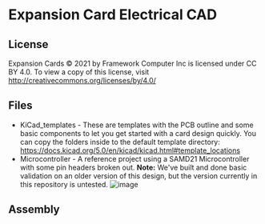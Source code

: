 # Expansion Card Electrical CAD

## License

Expansion Cards © 2021 by Framework Computer Inc is licensed under CC BY 4.0.
To view a copy of this license, visit http://creativecommons.org/licenses/by/4.0/

## Files

 - KiCad_templates - These are templates with the PCB outline and some basic components
   to let you get started with a card design quickly.  You can copy the folders inside to
   the default template directory: https://docs.kicad.org/5.0/en/kicad/kicad.html#template_locations
 - Microcontroller - A reference project using a SAMD21 Microcontroller with some pin
   headers broken out.  **Note:** We've built and done basic validation on an older version
   of this design, but the version currently in this repository is untested.
   ![image](https://user-images.githubusercontent.com/28994301/118582864-f2903f00-b748-11eb-9ee0-a20ade45479a.png)

   
## Assembly

